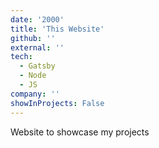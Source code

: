 ```yaml
---
date: '2000'
title: 'This Website'
github: ''
external: ''
tech:
  - Gatsby
  - Node
  - JS
company: ''
showInProjects: False
---
```


Website to showcase my projects
